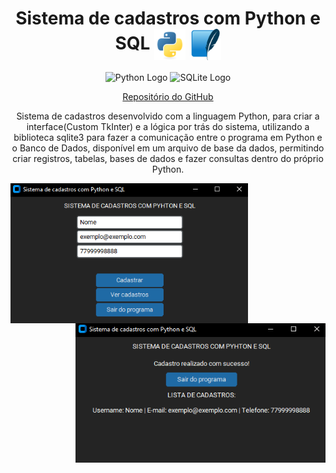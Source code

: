 <h1 align="center">
 Sistema de cadastros com Python e SQL
 <img align="center" alt="Python" height="50" width="50" src="https://raw.githubusercontent.com/devicons/devicon/master/icons/python/python-original.svg">
 <img align="center" alt="SQLite" height="50" width="50" src="https://raw.githubusercontent.com/devicons/devicon/master/icons/sqlite/sqlite-original.svg">
</h1>

<div align="center">
  <img src="https://img.shields.io/badge/Python-3776AB?style=for-the-badge&logo=python&logoColor=white" alt="Python Logo">
  <img src="https://img.shields.io/badge/SQLite-07405E?style=for-the-badge&logo=sqlite&logoColor=white" alt="SQLite Logo">
</div>

<div align="center">

[Repositório do GitHub](https://github.com/menezesalexandre-development/sistema_de_cadastros_sql_python)

</div>

<p align="center">Sistema de cadastros desenvolvido com a linguagem Python, para criar a interface(Custom TkInter) e a lógica por trás do sistema, utilizando a biblioteca sqlite3 para fazer a comunicação entre o programa em Python e o Banco de Dados, disponível em um arquivo de base da dados, permitindo criar registros, tabelas, bases de dados e fazer consultas dentro do próprio Python.</p>

<div>
<p><img align="left" src="prints_img/Screenshot_1.png" width=380/></p>
 
<p><img align="right" src="prints_img/Screenshot_2.png" width=400/></p>
</div>
